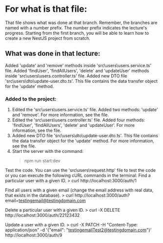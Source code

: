 # For what is that file:  
That file shows what was done at that branch. Remember, the branches are named with a number prefix. The number prefix indicates the lecture's progress. Starting from the first branch, you will be able to learn how to create a new NestJS project from scratch.  

## What was done in that lecture:  
Added 'update' and 'remove' methods inside 'src\users\users.service.ts' file.
Added 'findUser', 'findAllUsers', 'delete' and 'updateUser' methods inside 'src\users\users.controller.ts' file.
Added new DTO file 'src\users\dto\update-user.dto.ts'. This file contains the data transfer object for the 'update' method.

### Added to the project:  
1. Edited the 'src\users\users.service.ts' file. Added two methods: 'update' and 'remove'. For more information, see the file.  
2. Edited the 'src\users\users.controller.ts' file. Added four methods: 'findUser', 'findAllUsers', 'delete' and 'updateUser'. For more information, see the file.  
3. Added new DTO file 'src\users\dto\update-user.dto.ts'. This file contains the data transfer object for the 'update' method. For more information, see the file.
3. Start the server with the command:
    > npm run start:dev

Test the code. You can use the 'src\users\request.http' file to test the code or you can execute the following cURL commands in the terminal: 
Find a particular user with a given ID.
    > curl http://localhost:3000/auth/1

Find all users with a given email (change the email address with real data, that exists in the database).
    > curl http://localhost:3000/auth?email=testingemail@testingdomain.com
    
Delete a particular user with a given ID.
    > curl -X DELETE http://localhost:3000/auth/22123432

Update a user with a given ID.
    > curl -X PATCH -H "Content-Type: application/json" -d '{"email": "testingemailTest2@testingdomain.com"}' http://localhost:3000/auth/9
